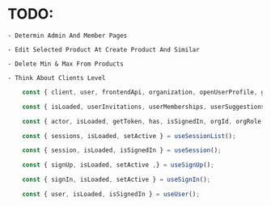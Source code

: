 # TODO:

    - Determin Admin And Member Pages

    - Edit Selected Product At Create Product And Similar

    - Delete Min & Max From Products

    - Think About Clients Level

```ts
    const { client, user, frontendApi, organization, openUserProfile, getOrganization, createOrganization, setActive } = useClerk();

    const { isLoaded, userInvitations, userMemberships, userSuggestions, setActive, createOrganization } = useOrganizationList();

    const { actor, isLoaded, getToken, has, isSignedIn, orgId, orgRole, orgSlug, sessionId, signOut, userId } = useAuth();

    const { sessions, isLoaded, setActive } = useSessionList();

    const { session, isLoaded, isSignedIn } = useSession();

    const { signUp, isLoaded, setActive ,} = useSignUp();

    const { signIn, isLoaded, setActive } = useSignIn();

    const { user, isLoaded, isSignedIn } = useUser();
```
